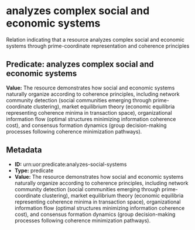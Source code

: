 # analyzes complex social and economic systems

Relation indicating that a resource analyzes complex social and economic systems through prime-coordinate representation and coherence principles

## Predicate: analyzes complex social and economic systems

**Value:** The resource demonstrates how social and economic systems naturally organize according to coherence principles, including network community detection (social communities emerging through prime-coordinate clustering), market equilibrium theory (economic equilibria representing coherence minima in transaction space), organizational information flow (optimal structures minimizing information coherence cost), and consensus formation dynamics (group decision-making processes following coherence minimization pathways).

## Metadata

- **ID:** urn:uor:predicate:analyzes-social-systems
- **Type:** predicate
- **Value:** The resource demonstrates how social and economic systems naturally organize according to coherence principles, including network community detection (social communities emerging through prime-coordinate clustering), market equilibrium theory (economic equilibria representing coherence minima in transaction space), organizational information flow (optimal structures minimizing information coherence cost), and consensus formation dynamics (group decision-making processes following coherence minimization pathways).
